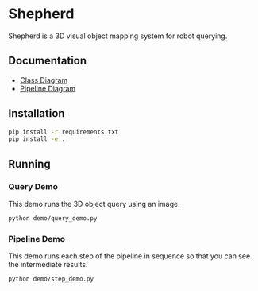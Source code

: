 # Shepherd

Shepherd is a 3D visual object mapping system for robot querying.

## Documentation

- [Class Diagram](doc/class_diagram.puml)
- [Pipeline Diagram](doc/pipeline_diagram.puml)


## Installation

```bash
pip install -r requirements.txt
pip install -e .
```

## Running

### Query Demo

This demo runs the 3D object query using an image.

```bash
python demo/query_demo.py
```

### Pipeline Demo

This demo runs each step of the pipeline in sequence so that you can see the intermediate results.

```bash
python demo/step_demo.py
```